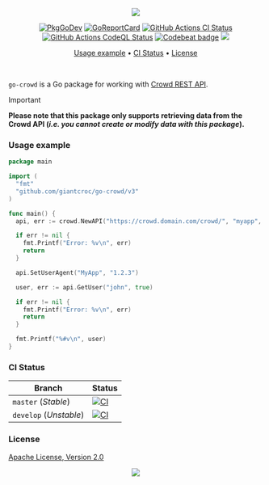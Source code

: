 <p align="center"><a href="#readme"><img src="https://gh.kaos.st/go-crowd.svg"/></a></p>

<p align="center">
  <a href="https://kaos.sh/g/go-crowd.v3"><img src="https://gh.kaos.st/godoc.svg" alt="PkgGoDev" /></a>
  <a href="https://kaos.sh/r/go-crowd"><img src="https://kaos.sh/r/go-crowd.svg" alt="GoReportCard" /></a>
  <a href="https://kaos.sh/w/go-crowd/ci"><img src="https://kaos.sh/w/go-crowd/ci.svg" alt="GitHub Actions CI Status" /></a>
  <a href="https://kaos.sh/w/go-crowd/codeql"><img src="https://kaos.sh/w/go-crowd/codeql.svg" alt="GitHub Actions CodeQL Status" /></a>
  <a href="https://kaos.sh/b/go-crowd"><img src="https://kaos.sh/b/9aaa0412-47a5-4555-924e-9c9e1d61a3e4.svg" alt="Codebeat badge" /></a>
  <a href="#license"><img src="https://gh.kaos.st/apache2.svg"></a>
</p>

<p align="center"><a href="#usage-example">Usage example</a> • <a href="#ci-status">CI Status</a> • <a href="#license">License</a></p>

<br/>

`go-crowd` is a Go package for working with [Crowd REST API](https://developer.atlassian.com/server/crowd/crowd-rest-resources/).

> [!IMPORTANT]
> **Please note that this package only supports retrieving data from the Crowd API (_i.e. you cannot create or modify data with this package_).**

### Usage example

```go
package main

import (
  "fmt"
  "github.com/giantcroc/go-crowd/v3"
)

func main() {
  api, err := crowd.NewAPI("https://crowd.domain.com/crowd/", "myapp", "MySuppaPAssWOrd")

  if err != nil {
    fmt.Printf("Error: %v\n", err)
    return
  }

  api.SetUserAgent("MyApp", "1.2.3")

  user, err := api.GetUser("john", true)

  if err != nil {
    fmt.Printf("Error: %v\n", err)
    return
  }

  fmt.Printf("%#v\n", user)
}
```

### CI Status

| Branch     | Status |
|------------|--------|
| `master` (_Stable_) | [![CI](https://kaos.sh/w/go-crowd/ci.svg?branch=master)](https://kaos.sh/w/go-crowd/ci?query=branch:master) |
| `develop` (_Unstable_) | [![CI](https://kaos.sh/w/go-crowd/ci.svg?branch=develop)](https://kaos.sh/w/go-crowd/ci?query=branch:develop) |

### License

[Apache License, Version 2.0](http://www.apache.org/licenses/LICENSE-2.0)

<p align="center"><a href="https://giantcroc.com"><img src="https://gh.kaos.st/ekgh.svg"/></a></p>
